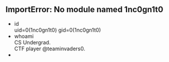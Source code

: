 ## ImportError: No module named 1nc0gn1t0

* id \
uid=0(1nc0gn1t0) gid=0(1nc0gn1t0)
*  whoami \
CS Undergrad. \
CTF player @teaminvaders0. 
*    
